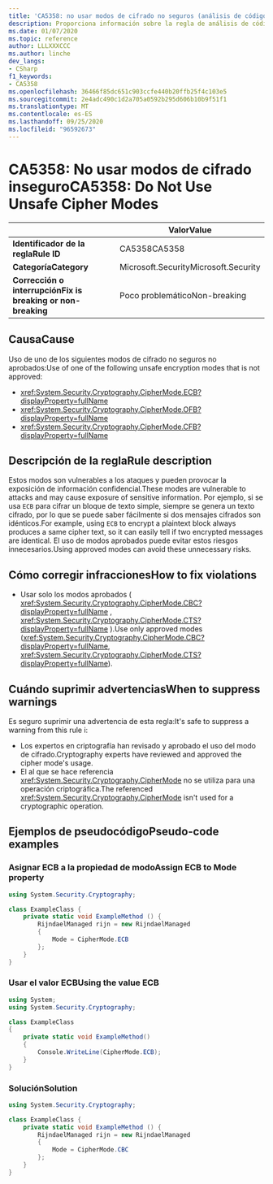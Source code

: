 ```yaml
---
title: 'CA5358: no usar modos de cifrado no seguros (análisis de código)'
description: Proporciona información sobre la regla de análisis de código CA5358, incluidas las causas, cómo corregir las infracciones y cuándo suprimirlas.
ms.date: 01/07/2020
ms.topic: reference
author: LLLXXXCCC
ms.author: linche
dev_langs:
- CSharp
f1_keywords:
- CA5358
ms.openlocfilehash: 36466f85dc651c903ccfe440b20ffb25f4c103e5
ms.sourcegitcommit: 2e4adc490c1d2a705a0592b295d606b10b9f51f1
ms.translationtype: MT
ms.contentlocale: es-ES
ms.lasthandoff: 09/25/2020
ms.locfileid: "96592673"
---
```

# <a name="ca5358-do-not-use-unsafe-cipher-modes"></a><span data-ttu-id="1bcde-103">CA5358: No usar modos de cifrado inseguro</span><span class="sxs-lookup"><span data-stu-id="1bcde-103">CA5358: Do Not Use Unsafe Cipher Modes</span></span>

| | <span data-ttu-id="1bcde-104">Valor</span><span class="sxs-lookup"><span data-stu-id="1bcde-104">Value</span></span> |
|-|-|
| <span data-ttu-id="1bcde-105">**Identificador de la regla**</span><span class="sxs-lookup"><span data-stu-id="1bcde-105">**Rule ID**</span></span> |<span data-ttu-id="1bcde-106">CA5358</span><span class="sxs-lookup"><span data-stu-id="1bcde-106">CA5358</span></span>|
| <span data-ttu-id="1bcde-107">**Categoría**</span><span class="sxs-lookup"><span data-stu-id="1bcde-107">**Category**</span></span> |<span data-ttu-id="1bcde-108">Microsoft.Security</span><span class="sxs-lookup"><span data-stu-id="1bcde-108">Microsoft.Security</span></span>|
| <span data-ttu-id="1bcde-109">**Corrección o interrupción**</span><span class="sxs-lookup"><span data-stu-id="1bcde-109">**Fix is breaking or non-breaking**</span></span> |<span data-ttu-id="1bcde-110">Poco problemático</span><span class="sxs-lookup"><span data-stu-id="1bcde-110">Non-breaking</span></span>|

## <a name="cause"></a><span data-ttu-id="1bcde-111">Causa</span><span class="sxs-lookup"><span data-stu-id="1bcde-111">Cause</span></span>

<span data-ttu-id="1bcde-112">Uso de uno de los siguientes modos de cifrado no seguros no aprobados:</span><span class="sxs-lookup"><span data-stu-id="1bcde-112">Use of one of the following unsafe encryption modes that is not approved:</span></span>

- <xref:System.Security.Cryptography.CipherMode.ECB?displayProperty=fullName>
- <xref:System.Security.Cryptography.CipherMode.OFB?displayProperty=fullName>
- <xref:System.Security.Cryptography.CipherMode.CFB?displayProperty=fullName>

## <a name="rule-description"></a><span data-ttu-id="1bcde-113">Descripción de la regla</span><span class="sxs-lookup"><span data-stu-id="1bcde-113">Rule description</span></span>

<span data-ttu-id="1bcde-114">Estos modos son vulnerables a los ataques y pueden provocar la exposición de información confidencial.</span><span class="sxs-lookup"><span data-stu-id="1bcde-114">These modes are vulnerable to attacks and may cause exposure of sensitive information.</span></span> <span data-ttu-id="1bcde-115">Por ejemplo, si se usa `ECB` para cifrar un bloque de texto simple, siempre se genera un texto cifrado, por lo que se puede saber fácilmente si dos mensajes cifrados son idénticos.</span><span class="sxs-lookup"><span data-stu-id="1bcde-115">For example, using `ECB` to encrypt a plaintext block always produces a same cipher text, so it can easily tell if two encrypted messages are identical.</span></span> <span data-ttu-id="1bcde-116">El uso de modos aprobados puede evitar estos riesgos innecesarios.</span><span class="sxs-lookup"><span data-stu-id="1bcde-116">Using approved modes can avoid these unnecessary risks.</span></span>

## <a name="how-to-fix-violations"></a><span data-ttu-id="1bcde-117">Cómo corregir infracciones</span><span class="sxs-lookup"><span data-stu-id="1bcde-117">How to fix violations</span></span>

- <span data-ttu-id="1bcde-118">Usar solo los modos aprobados ( <xref:System.Security.Cryptography.CipherMode.CBC?displayProperty=fullName> , <xref:System.Security.Cryptography.CipherMode.CTS?displayProperty=fullName> ).</span><span class="sxs-lookup"><span data-stu-id="1bcde-118">Use only approved modes (<xref:System.Security.Cryptography.CipherMode.CBC?displayProperty=fullName>, <xref:System.Security.Cryptography.CipherMode.CTS?displayProperty=fullName>).</span></span>

## <a name="when-to-suppress-warnings"></a><span data-ttu-id="1bcde-119">Cuándo suprimir advertencias</span><span class="sxs-lookup"><span data-stu-id="1bcde-119">When to suppress warnings</span></span>

<span data-ttu-id="1bcde-120">Es seguro suprimir una advertencia de esta regla:</span><span class="sxs-lookup"><span data-stu-id="1bcde-120">It's safe to suppress a warning from this rule i:</span></span>

- <span data-ttu-id="1bcde-121">Los expertos en criptografía han revisado y aprobado el uso del modo de cifrado.</span><span class="sxs-lookup"><span data-stu-id="1bcde-121">Cryptography experts have reviewed and approved the cipher mode's usage.</span></span>
- <span data-ttu-id="1bcde-122">El al que se hace referencia <xref:System.Security.Cryptography.CipherMode> no se utiliza para una operación criptográfica.</span><span class="sxs-lookup"><span data-stu-id="1bcde-122">The referenced <xref:System.Security.Cryptography.CipherMode> isn't used for a cryptographic operation.</span></span>

## <a name="pseudo-code-examples"></a><span data-ttu-id="1bcde-123">Ejemplos de pseudocódigo</span><span class="sxs-lookup"><span data-stu-id="1bcde-123">Pseudo-code examples</span></span>

### <a name="assign-ecb-to-mode-property"></a><span data-ttu-id="1bcde-124">Asignar ECB a la propiedad de modo</span><span class="sxs-lookup"><span data-stu-id="1bcde-124">Assign ECB to Mode property</span></span>

```csharp
using System.Security.Cryptography;

class ExampleClass {
    private static void ExampleMethod () {
        RijndaelManaged rijn = new RijndaelManaged
        {
            Mode = CipherMode.ECB
        };
    }
}
```

### <a name="using-the-value-ecb"></a><span data-ttu-id="1bcde-125">Usar el valor ECB</span><span class="sxs-lookup"><span data-stu-id="1bcde-125">Using the value ECB</span></span>

```csharp
using System;
using System.Security.Cryptography;

class ExampleClass
{
    private static void ExampleMethod()
    {
        Console.WriteLine(CipherMode.ECB);
    }
}
```

### <a name="solution"></a><span data-ttu-id="1bcde-126">Solución</span><span class="sxs-lookup"><span data-stu-id="1bcde-126">Solution</span></span>

```csharp
using System.Security.Cryptography;

class ExampleClass {
    private static void ExampleMethod () {
        RijndaelManaged rijn = new RijndaelManaged
        {
            Mode = CipherMode.CBC
        };
    }
}
```
